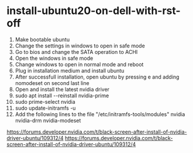 # install-ubuntu20-on-dell-with-rst-off

1. Make bootable ubuntu
2. Change the settings in windows to open in safe mode
3. Go to bios and change the SATA operation to ACHI
4. Open the windows in safe mode
5. Change windows to open in normal mode and reboot
6. Plug in installation medium and install ubuntu
7. After successfull installation, open ubuntu by pressing e and adding nomodeset on second last line
8. Open and install the latest nvidia driver
9. sudo apt install --reinstall nvidia-prime
10. sudo prime-select nvidia
11. sudo update-initramfs -u
12. Add the following lines to the file "/etc/initramfs-tools/modules"
nvidia
nvidia-drm
nvidia-modeset

https://forums.developer.nvidia.com/t/black-screen-after-install-of-nvidia-driver-ubuntu/109312/4
https://forums.developer.nvidia.com/t/black-screen-after-install-of-nvidia-driver-ubuntu/109312/4
